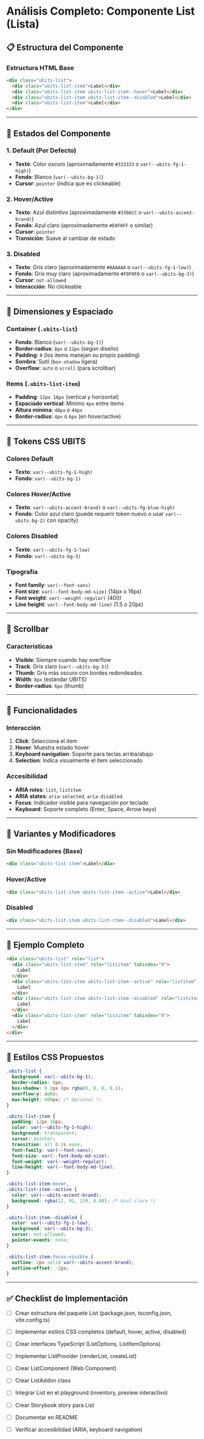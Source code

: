 # Análisis Completo: Componente List (Lista)

## 📋 Estructura del Componente

### **Estructura HTML Base**
```html
<div class="ubits-list">
  <div class="ubits-list-item">Label</div>
  <div class="ubits-list-item ubits-list-item--hover">Label</div>
  <div class="ubits-list-item ubits-list-item--disabled">Label</div>
  <div class="ubits-list-item">Label</div>
</div>
```

---

## 🎨 Estados del Componente

### **1. Default (Por Defecto)**
- **Texto**: Color oscuro (aproximadamente `#333333` o `var(--ubits-fg-1-high)`)
- **Fondo**: Blanco (`var(--ubits-bg-1)`)
- **Cursor**: `pointer` (indica que es clickeable)

### **2. Hover/Active**
- **Texto**: Azul distintivo (aproximadamente `#3366CC` o `var(--ubits-accent-brand)`)
- **Fondo**: Azul claro (aproximadamente `#E0F0FF` o similar)
- **Cursor**: `pointer`
- **Transición**: Suave al cambiar de estado

### **3. Disabled**
- **Texto**: Gris claro (aproximadamente `#AAAAAA` o `var(--ubits-fg-1-low)`)
- **Fondo**: Gris muy claro (aproximadamente `#F0F0F0` o `var(--ubits-bg-3)`)
- **Cursor**: `not-allowed`
- **Interacción**: No clickeable

---

## 📐 Dimensiones y Espaciado

### **Container (`.ubits-list`)**
- **Fondo**: Blanco (`var(--ubits-bg-1)`)
- **Border-radius**: `8px` o `12px` (según diseño)
- **Padding**: `0` (los items manejan su propio padding)
- **Sombra**: Sutil (`box-shadow` ligera)
- **Overflow**: `auto` o `scroll` (para scrollbar)

### **Items (`.ubits-list-item`)**
- **Padding**: `12px 16px` (vertical y horizontal)
- **Espaciado vertical**: Mínimo `4px` entre items
- **Altura mínima**: `40px` o `44px`
- **Border-radius**: `4px` o `6px` (en hover/active)

---

## 🎨 Tokens CSS UBITS

### **Colores Default**
- **Texto**: `var(--ubits-fg-1-high)`
- **Fondo**: `var(--ubits-bg-1)`

### **Colores Hover/Active**
- **Texto**: `var(--ubits-accent-brand)` o `var(--ubits-fg-blue-high)`
- **Fondo**: Color azul claro (puede requerir token nuevo o usar `var(--ubits-bg-2)` con opacity)

### **Colores Disabled**
- **Texto**: `var(--ubits-fg-1-low)`
- **Fondo**: `var(--ubits-bg-3)`

### **Tipografía**
- **Font family**: `var(--font-sans)`
- **Font size**: `var(--font-body-md-size)` (14px o 16px)
- **Font weight**: `var(--weight-regular)` (400)
- **Line height**: `var(--font-body-md-line)` (1.5 o 20px)

---

## 📜 Scrollbar

### **Características**
- **Visible**: Siempre cuando hay overflow
- **Track**: Gris claro (`var(--ubits-bg-3)`)
- **Thumb**: Gris más oscuro con bordes redondeados
- **Width**: `8px` (estándar UBITS)
- **Border-radius**: `6px` (thumb)

---

## 🔧 Funcionalidades

### **Interacción**
1. **Click**: Selecciona el item
2. **Hover**: Muestra estado hover
3. **Keyboard navigation**: Soporte para teclas arriba/abajo
4. **Selection**: Indica visualmente el item seleccionado

### **Accesibilidad**
- **ARIA roles**: `list`, `listitem`
- **ARIA states**: `aria-selected`, `aria-disabled`
- **Focus**: Indicador visible para navegación por teclado
- **Keyboard**: Soporte completo (Enter, Space, Arrow keys)

---

## 🎯 Variantes y Modificadores

### **Sin Modificadores (Base)**
```html
<div class="ubits-list-item">Label</div>
```

### **Hover/Active**
```html
<div class="ubits-list-item ubits-list-item--active">Label</div>
```

### **Disabled**
```html
<div class="ubits-list-item ubits-list-item--disabled">Label</div>
```

---

## 📝 Ejemplo Completo

```html
<div class="ubits-list" role="list">
  <div class="ubits-list-item" role="listitem" tabindex="0">
    Label
  </div>
  <div class="ubits-list-item ubits-list-item--active" role="listitem" tabindex="0" aria-selected="true">
    Label
  </div>
  <div class="ubits-list-item ubits-list-item--disabled" role="listitem" aria-disabled="true">
    Label
  </div>
  <div class="ubits-list-item" role="listitem" tabindex="0">
    Label
  </div>
</div>
```

---

## 🎨 Estilos CSS Propuestos

```css
.ubits-list {
  background: var(--ubits-bg-1);
  border-radius: 8px;
  box-shadow: 0 2px 8px rgba(0, 0, 0, 0.1);
  overflow-y: auto;
  max-height: 400px; /* Opcional */
}

.ubits-list-item {
  padding: 12px 16px;
  color: var(--ubits-fg-1-high);
  background: transparent;
  cursor: pointer;
  transition: all 0.2s ease;
  font-family: var(--font-sans);
  font-size: var(--font-body-md-size);
  font-weight: var(--weight-regular);
  line-height: var(--font-body-md-line);
}

.ubits-list-item:hover,
.ubits-list-item--active {
  color: var(--ubits-accent-brand);
  background: rgba(12, 91, 239, 0.08); /* Azul claro */
}

.ubits-list-item--disabled {
  color: var(--ubits-fg-1-low);
  background: var(--ubits-bg-3);
  cursor: not-allowed;
  pointer-events: none;
}

.ubits-list-item:focus-visible {
  outline: 2px solid var(--ubits-accent-brand);
  outline-offset: -2px;
}
```

---

## ✅ Checklist de Implementación

- [ ] Crear estructura del paquete List (package.json, tsconfig.json, vite.config.ts)
- [ ] Implementar estilos CSS completos (default, hover, active, disabled)
- [ ] Crear interfaces TypeScript (ListOptions, ListItemOptions)
- [ ] Implementar ListProvider (renderList, createList)
- [ ] Crear ListComponent (Web Component)
- [ ] Crear ListAddon class
- [ ] Integrar List en el playground (inventory, preview interactivo)
- [ ] Crear Storybook story para List
- [ ] Documentar en README
- [ ] Verificar accesibilidad (ARIA, keyboard navigation)


